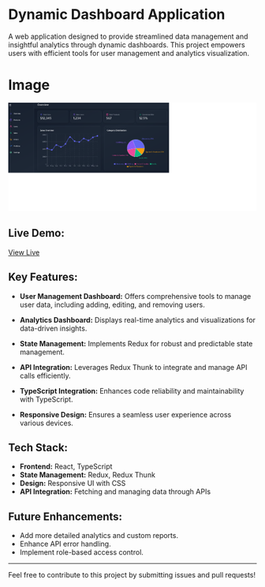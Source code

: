 # **Dynamic Dashboard Application**

A web application designed to provide streamlined data management and insightful analytics through dynamic dashboards. This project empowers users with efficient tools for user management and analytics visualization.

# **Image**
<a href='https://dynamic-dashboard-nu.vercel.app/' target='_blank'><img src='dashboard_img.png' /></a>


## **Live Demo:**

<a href='https:https://dynamic-dashboard-nu.vercel.app/' target='_blank'>View Live</a>


## **Key Features:**

- **User Management Dashboard:**
  Offers comprehensive tools to manage user data, including adding, editing, and removing users.
  
- **Analytics Dashboard:**
  Displays real-time analytics and visualizations for data-driven insights.

- **State Management:**
  Implements Redux for robust and predictable state management.

- **API Integration:**
  Leverages Redux Thunk to integrate and manage API calls efficiently.

- **TypeScript Integration:**
  Enhances code reliability and maintainability with TypeScript.

- **Responsive Design:**
  Ensures a seamless user experience across various devices.

## **Tech Stack:**

- **Frontend:** React, TypeScript
- **State Management:** Redux, Redux Thunk
- **Design:** Responsive UI with CSS
- **API Integration:** Fetching and managing data through APIs

## **Future Enhancements:**

- Add more detailed analytics and custom reports.
- Enhance API error handling.
- Implement role-based access control.

---
Feel free to contribute to this project by submitting issues and pull requests!

